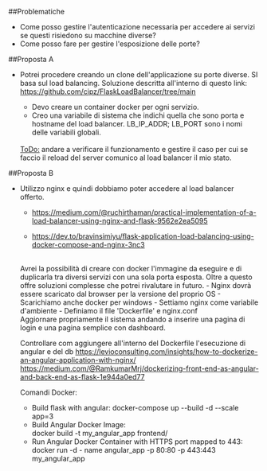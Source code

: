 ##Problematiche
- Come posso gestire l'autenticazione necessaria per accedere ai servizi se questi risiedono su macchine diverse?
- Come posso fare per gestire l'esposizione delle porte?

##Proposta A
- Potrei procedere creando un clone dell'applicazione su porte diverse. SI basa sul load balancing.
  Soluzione descritta all'interno di questo link: https://github.com/cipz/FlaskLoadBalancer/tree/main
  - Devo creare un container docker per ogni servizio. 
  - Creo una variabile di sistema che indichi quella che sono porta e hostname del load balancer.
  LB_IP_ADDR; LB_PORT sono i nomi delle variabili globali.
  
  <br>
  <u>ToDo:</u> andare a verificare il funzionamento e gestire il caso per cui se faccio il reload del server 
  comunico al load balancer il mio stato. 

##Proposta B
- Utilizzo nginx e quindi dobbiamo poter accedere al load balancer offerto.
  - https://medium.com/@ruchirthaman/practical-implementation-of-a-load-balancer-using-nginx-and-flask-9562e2ea5095
  
  - https://dev.to/bravinsimiyu/flask-application-load-balancing-using-docker-compose-and-nginx-3nc3 
  <br>
  Avrei la possibilità di creare con docker l'immagine da eseguire e di duplicarla tra diversi servizi con una sola porta esposta.
  Oltre a questo offre soluzioni complesse che potrei rivalutare in futuro.
    - Nginx dovrà essere scaricato dal browser per la versione del proprio OS
    - Scarichiamo anche docker per windows
    - Settiamo nginx come variabile d'ambiente
    - Definiamo il file 'Dockerfile' e nginx.conf
  
  <br>
  Aggiornare propriamente il sistema andando a inserire una pagina di login 
  e una pagina semplice con dashboard.
  
  Controllare com aggiungere all'interno del Dockerfile l'esecuzione di angular e del db
  https://levioconsulting.com/insights/how-to-dockerize-an-angular-application-with-nginx/
  <br>
  https://medium.com/@RamkumarMrj/dockerizing-front-end-as-angular-and-back-end-as-flask-1e944a0ed77

  Comandi Docker:
  - Build flask with angular:
  docker-compose up --build -d --scale app=3
  - Build Angular Docker Image:<br>
  docker build -t my_angular_app frontend/
  - Run Angular Docker Container with HTTPS port mapped to 443:<br>
  docker run -d - name angular_app -p 80:80 -p 443:443 my_angular_app